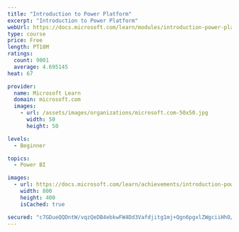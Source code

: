 ```yaml
---
title: "Introduction to Power Platform"
excerpt: "Introduction to Power Platform"
webUrl: https://docs.microsoft.com/learn/modules/introduction-power-platform/
type: course
price: Free
length: PT18M
ratings:
  count: 9001
  average: 4.695145
heat: 67

provider:
  name: Microsoft Learn
  domain: microsoft.com
  images:
    - url: /assets/images/organizations/microsoft.com-50x50.jpg
      width: 50
      height: 50

levels:
  - Beginner

topics:
  - Power BI

images:
  - url: https://docs.microsoft.com/learn/achievements/introduction-power-platform-social.png
    width: 800
    height: 400
    isCached: true

secured: "c7GDueQQDntW/vqzQeDB4ebkwFW4Dd3Vafdjitg1mj+Qgn6pgxlZWgciiHhO/GWR65u6eMAOpilGIFwmx/MZvubQ38vEamNaD9A/mTbMpNikkgQwsIUIpOiAoN2MmivBSbilpNeHUBUBLN5jpL3LuUf3+nyuR1Zt18f/ORQ/Ua44+H268pLQwRRR0vSYuNAoRBgJ4v64XhnpS3EqqRaLJp/Twsb5k9sC5yh/U9ATeZJ46Z25tfvr8EgeOF37nOKklwK0PO+CL1YZ+woAQXYU7PO/liwwr6MGXVawOz0tuPPJge2ZwRKc0HDtDVZoMYEMqGgTzZ3f8prVBTQPOMPs95GvDfP2FbG00NNxKYWKZ7l0cgzuvdtoWu9xOcXvLzgMB7n/Q398o40IsY4NPUrUyywty3V+bNu9264TM84XH30=;YIRA+fSqUFBCZl9K8rS3Lw=="
---
```


